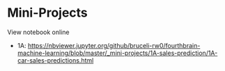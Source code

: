# Mini-Projects

<!-- Link Prefix:
https://nbviewer.jupyter.org/github/bruceli-rw0/fourthbrain-machine-learning/blob/master/
-->

View notebook online
* 1A: https://nbviewer.jupyter.org/github/bruceli-rw0/fourthbrain-machine-learning/blob/master/_mini-projects/1A-sales-prediction/1A-car-sales-predictions.html
